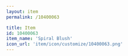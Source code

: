 ```yaml
---
layout: item
permalink: /10400063

title: Item
id: 10400063
item_name: 'Spiral Blush'
icon_url: 'item/icon/customize/10400063.png'
---
```

